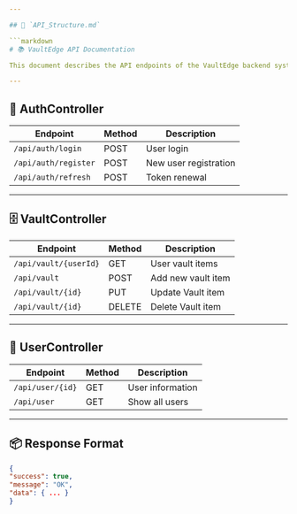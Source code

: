 ```yaml
---

## 📗 `API_Structure.md`

```markdown
# 📚 VaultEdge API Documentation

This document describes the API endpoints of the VaultEdge backend system and their functions.

---
```


## 🔐 AuthController

| Endpoint | Method | Description |
|--------------------|------|--------------------------|
| `/api/auth/login` | POST | User login |
| `/api/auth/register` | POST | New user registration|
| `/api/auth/refresh` | POST | Token renewal |

---

## 🗄️ VaultController

| Endpoint | Method | Description |
|--------------------------|-------|---------------------------------|
| `/api/vault/{userId}` | GET | User vault items |
| `/api/vault` | POST | Add new vault item |
| `/api/vault/{id}` | PUT | Update Vault item |
| `/api/vault/{id}` | DELETE| Delete Vault item |

---

## 👤 UserController

| Endpoint | Method | Description |
|--------------------|------|----------------------|
| `/api/user/{id}` | GET | User information |
| `/api/user` | GET | Show all users|

---

## 📦 Response Format

```json
{
"success": true,
"message": "OK",
"data": { ... }
}